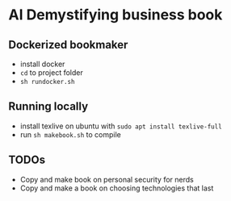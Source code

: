 # AI Demystifying business book

## Dockerized bookmaker

* install docker
* ```cd``` to project folder
* ```sh rundocker.sh```

## Running locally

* install texlive on ubuntu with ```sudo apt install texlive-full```
* run ```sh makebook.sh``` to compile

## TODOs

* Copy and make book on personal security for nerds
* Copy and make a book on choosing technologies that last

